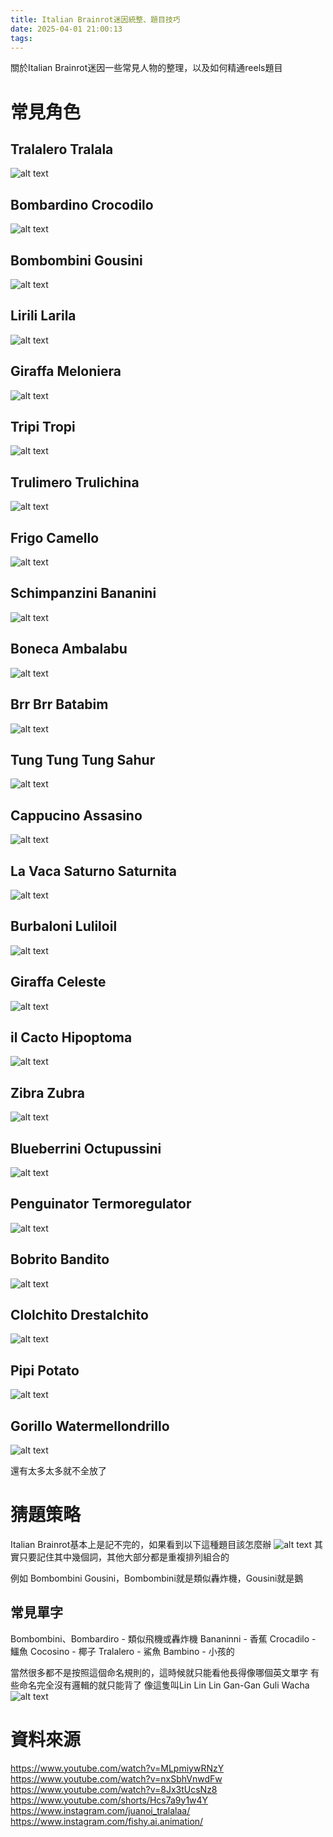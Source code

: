 ```yaml
---
title: Italian Brainrot迷因統整、題目技巧
date: 2025-04-01 21:00:13
tags:
---
```

關於Italian Brainrot迷因一些常見人物的整理，以及如何精通reels題目


# 常見角色
## Tralalero Tralala
![alt text](images/20250401/image.webp)

## Bombardino Crocodilo
![alt text](images/20250401/image-1.webp)

## Bombombini Gousini
![alt text](images/20250401/image-2.webp)

## Lirili Larila
![alt text](images/20250401/image-3.webp)

## Giraffa Meloniera
![alt text](images/20250401/image-4.webp)

## Tripi Tropi
![alt text](images/20250401/image-5.webp)

## Trulimero Trulichina
![alt text](images/20250401/image-6.webp)

## Frigo Camello
![alt text](images/20250401/image-7.webp)

## Schimpanzini Bananini
![alt text](images/20250401/image-8.webp)

## Boneca Ambalabu
![alt text](images/20250401/image-9.webp)

## Brr Brr Batabim
![alt text](images/20250401/image-12.webp)

## Tung Tung Tung Sahur
![alt text](images/20250401/image-11.webp)

## Cappucino Assasino
![alt text](images/20250401/image-13.webp)

## La Vaca Saturno Saturnita
![alt text](images/20250401/image-14.webp)

## Burbaloni Luliloil
![alt text](images/20250401/it-3.webp)

## Giraffa Celeste
![alt text](images/20250401/image-15.webp)

## il Cacto Hipoptoma
![alt text](images/20250401/image-16.webp)

## Zibra Zubra
![alt text](images/20250401/image-17.webp)

## Blueberrini Octupussini
![alt text](images/20250401/image-18.webp)

## Penguinator Termoregulator
![alt text](images/20250401/it-5.webp)

## Bobrito Bandito
![alt text](images/20250401/b.webp)

## Clolchito Drestalchito
![alt text](images/20250401/it-7.webp)

## Pipi Potato
![alt text](images/20250401/it-8.webp)

## Gorillo Watermellondrillo
![alt text](images/20250401/it-9.webp)

還有太多太多就不全放了

# 猜題策略
Italian Brainrot基本上是記不完的，如果看到以下這種題目該怎麼辦
![alt text](images/20250401/it-2.webp)
其實只要記住其中幾個詞，其他大部分都是重複排列組合的

例如 Bombombini Gousini，Bombombini就是類似轟炸機，Gousini就是鵝

## 常見單字
Bombombini、Bombardiro - 類似飛機或轟炸機
Bananinni - 香蕉
Crocadilo - 鱷魚
Cocosino - 椰子
Tralalero - 鯊魚
Bambino - 小孩的

當然很多都不是按照這個命名規則的，這時候就只能看他長得像哪個英文單字
有些命名完全沒有邏輯的就只能背了
像這隻叫Lin Lin Lin Gan-Gan Guli Wacha
![alt text](images/20250401/it-4.webp)

# 資料來源
https://www.youtube.com/watch?v=MLpmiywRNzY
https://www.youtube.com/watch?v=nxSbhVnwdFw
https://www.youtube.com/watch?v=8Jx3tUcsNz8
https://www.youtube.com/shorts/Hcs7a9y1w4Y
https://www.instagram.com/juanoi_tralalaa/
https://www.instagram.com/fishy.ai.animation/